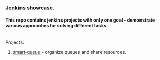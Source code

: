### Jenkins showcase.

#### This repo contains jenkins projects with only one goal - demonstrate various approaches for solving different tasks.  
<br>
Projects:      
<br>
  
1. [smart-queue](showcase/smart-queue/README.md) - organize queues and share resources.